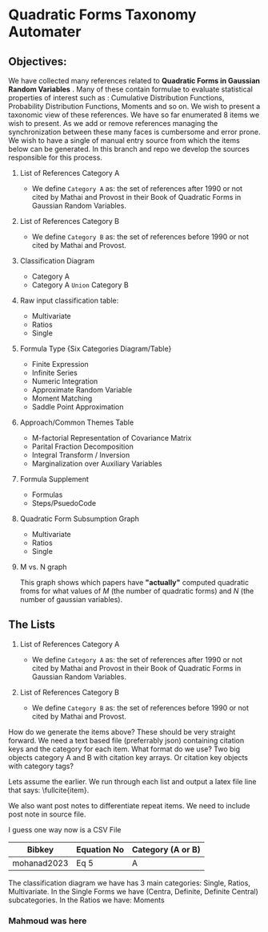 # Quadratic Forms Taxonomy Automater
## Objectives:
We have collected many references related to **Quadratic Forms in Gaussian Random Variables** . Many of these contain formulae to evaluate statistical properties of interest such as : Cumulative Distribution Functions, Probability Distribution Functions, Moments and so on. We wish to present a taxonomic view of these references. We have so far enumerated 8 items we wish to present. As we add or remove references managing the synchronization between these many faces is cumbersome and error prone. We wish to have a single of manual entry source from which the items below can be generated. In this branch and repo we develop the sources responsible for this process.

1. List of References Category A
    - We define `Category A` as: the set of references after 1990 or not cited by Mathai and Provost in their Book of Quadratic Forms in Gaussian Random Variables.

2. List of References Category B
    - We define `Category B` as: the set of references before 1990 or not cited by Mathai and Provost.

3. Classification Diagram
	- Category A
	- Category A  `Union` Category B
	
4. Raw input classification table:
    - Multivariate
    - Ratios
    - Single
	
5. Formula Type {Six Categories Diagram/Table}
    - Finite Expression
    - Infinite Series
    - Numeric Integration
    - Approximate Random Variable
    - Moment Matching
    - Saddle Point Approximation

6. Approach/Common Themes Table
    - M-factorial Representation of Covariance Matrix
    - Parital Fraction Decomposition
    - Integral Transform / Inversion
    - Marginalization over Auxiliary Variables

7. Formula Supplement
	- Formulas
	- Steps/PsuedoCode
	
8. Quadratic Form Subsumption Graph 
	- Multivariate 
    - Ratios 
    - Single

9. M vs. N graph

    This graph shows which papers have **"actually"** computed quadratic froms for what values of $M$ (the number of quadratic forms) and $N$ (the number of gaussian variables).

## The Lists

1. List of References Category A
    - We define `Category A` as: the set of references after 1990 or not cited by Mathai and Provost in their Book of Quadratic Forms in Gaussian Random Variables.

2. List of References Category B
    - We define `Category B` as: the set of references before 1990 or not cited by Mathai and Provost.

How do we generate the items above?
These should be very straight forward. We need a text based file (preferrably json) containing citation keys and the category for each item. What format do we use? Two big objects category A and B with citation key arrays. Or citation key objects with category tags?

Lets assume the earlier. We run through each list and output a latex file line that says: \fullcite{item}.

We also want post notes to differentiate repeat items. We need to include post note in source file.

I guess one way now is a CSV File

Bibkey | Equation No | Category (A or B) | 
-------|-------------|-------------------|
mohanad2023 |Eq 5 | A |

 
The classification diagram we have has 3 main categories: Single, Ratios, Multivariate.
In the Single Forms we have (Centra, Definite, Definite Central) subcategories. In the Ratios we have: Moments

### Mahmoud was here
